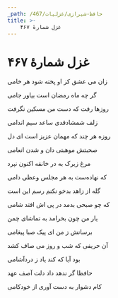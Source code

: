 ```yaml
---
_path: /حافظ-شیرازی/غزلیات/467
title: >-
    غزل شمارهٔ ۴۶۷
---
```

# غزل شمارهٔ ۴۶۷

<div class="b" id="bn1"><div class="m1"><p>زان می عشق کز او پخته شود هر خامی</p></div>
<div class="m2"><p>گر چه ماه رمضان است بیاور جامی</p></div></div>
<div class="b" id="bn2"><div class="m1"><p>روزها رفت که دست من مسکین نگرفت</p></div>
<div class="m2"><p>زلف شمشادقدی ساعد سیم اندامی</p></div></div>
<div class="b" id="bn3"><div class="m1"><p>روزه هر چند که مهمان عزیز است ای دل</p></div>
<div class="m2"><p>صحبتش موهبتی دان و شدن انعامی</p></div></div>
<div class="b" id="bn4"><div class="m1"><p>مرغ زیرک به در خانقه اکنون نپرد</p></div>
<div class="m2"><p>که نهاده‌ست به هر مجلس وعظی دامی</p></div></div>
<div class="b" id="bn5"><div class="m1"><p>گله از زاهد بدخو نکنم رسم این است</p></div>
<div class="m2"><p>که چو صبحی بدمد در پی اش افتد شامی</p></div></div>
<div class="b" id="bn6"><div class="m1"><p>یار من چون بخرامد به تماشای چمن</p></div>
<div class="m2"><p>برسانش ز من ای پیک صبا پیغامی</p></div></div>
<div class="b" id="bn7"><div class="m1"><p>آن حریفی که شب و روز می صاف کشد</p></div>
<div class="m2"><p>بود آیا که کند یاد ز دردآشامی</p></div></div>
<div class="b" id="bn8"><div class="m1"><p>حافظا گر ندهد داد دلت آصف عهد</p></div>
<div class="m2"><p>کام دشوار به دست آوری از خودکامی</p></div></div>
